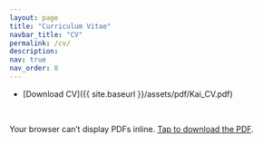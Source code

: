 ```yaml
---
layout: page
title: "Curriculum Vitae"
navbar_title: "CV"  
permalink: /cv/
description: 
nav: true
nav_order: 8
---
```


- [Download CV]({{ site.baseurl }}/assets/pdf/Kai_CV.pdf)

<br>


<!-- Responsive PDF embed -->
<style>
  /* Contain and scale the PDF nicely across devices */
  .pdf-embed { margin: 0 auto; max-width: 100%; }
  .pdf-embed object {
    width: 100%;
    height: 80vh;           /* Tall on desktop/laptop */
    border: 0;
  }
  @media (max-width: 768px) {
    .pdf-embed object { height: 70vh; }  /* Tablets */
  }
  @media (max-width: 480px) {
    .pdf-embed object { height: 65vh; }  /* Phones */
  }
</style>

<div class="pdf-embed">
  <object data="{{ site.baseurl }}/assets/pdf/Kai_CV.pdf"
          type="application/pdf">
    <p>Your browser can’t display PDFs inline.
       <a href="{{ site.baseurl }}/assets/pdf/Kai_CV.pdf">Tap to download the PDF</a>.
    </p>
  </object>
</div>
